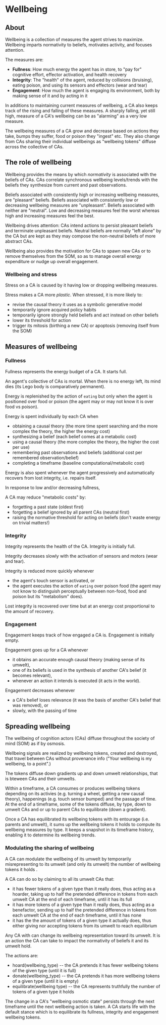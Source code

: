 # Wellbeing

## About

Wellbeing is a collection of measures the agent strives to maximize. Wellbeing imparts normativity to beliefs, motivates activity, and focuses attention.

The measures are:

* **Fullness**: How much energy the agent has in store, to "pay for" cognitive effort, effector activation, and health recovery
* **Integrity**: The "health" of the agent, reduced by collisions (bruising), eating poison, and using its sensors and effectors (wear and tear)
* **Engagement**: How much the agent is engaging its environment, both by making sense of it and by acting in it

In additions to maintaining current measures of wellbeing, a CA also keeps track of the rising and falling of these measures. A sharply falling, yet still high, measure of a CA's wellbeing can be as "alarming" as a very low measure.

The wellbeing measures of a CA grow and decrease based on actions they take, bumps they suffer, food or poison they "ingest" etc. They also change from CAs sharing their individual wellbeings as "wellbeing tokens" diffuse across the collective of CAs.

## The role of wellbeing

Wellbeing provides the means by which *normativity* is associated with the beliefs of CAs. CAs correlate synchronous wellbeing levels/trends with the beliefs they synthesize from current and past observations.

Beliefs associated with consistently high or increasing wellbeing measures, are "pleasant" beliefs. Beliefs associated with consistently low or decreasing wellbeing measures are "unpleasant". Beliefs associated with neither are "neutral". Low and decreasing measures feel the worst whereas high and increasing measures feel the best.

Wellbeing drives attention: CAs intend actions to persist pleasant beliefs and terminate unpleasant beliefs. Neutral beliefs are normally "left alone" by the CA but are kept as they may compose the non-neutral beliefs of more abstract CAs.

Wellbeing also provides the motivation for CAs to spawn new CAs or to remove themselves from the SOM, so as to manage overall energy expenditure or nudge up overall engagement.

### Wellbeing and stress

Stress on a CA is caused by it having low or dropping wellbeing measures.

Stress makes a CA more *plastic*. When stressed, it is more likely to:

* revise the causal theory it uses as a symbolic generative model
* temporarily ignore acquired policy habits
* temporarily ignore strongly held beliefs and act instead on other beliefs
* lower its threshold for action
* trigger its mitosis (birthing a new CA) or apoptosis (removing itself from the SOM)

## Measures of wellbeing

### Fullness

Fullness represents the energy budget of a CA. It starts full.

An agent's collective of CAs is mortal. When there is no energy left, its mind dies (its Lego body is comparatively permanent).

Energy is replenished by the action of `eating` but only when the agent is positioned over food or poison (the agent may or may not know it is over food vs poison).

Energy is spent individually by each CA when

* obtaining a causal theory (the more time spent searching and the more complex the theory, the higher the energy cost)
* synthesizing a belief (each belief comes at a metabolic cost)
* using a causal theory (the more complex the theory, the higher the cost per use)
* remembering past observations and beliefs (additional cost per remembered observation/belief)
* completing a timeframe (baseline computational/metabolic cost)

Energy is also spent whenever the agent progressively and automatically recovers from lost integrity, i.e. repairs itself.

In response to low and/or decreasing fullness,

A CA may reduce "metabolic costs" by:

* forgetting a past state (oldest first)
* forgetting a belief ignored by all parent CAs (neutral first)
* raising the normative threshold for acting on beliefs (don't waste energy on trivial matters!)

### Integrity

Integrity represents the health of the CA. Integrity is initially full.

Integrity decreases slowly with the activation of sensors and motors (wear and tear).

Integrity is reduced more quickly whenever

* the agent's touch sensor is activated, or
* the agent executes the action of `eating` over poison food (the agent may not know to distinguish perceptually between non-food, food and poison but its "metabolism" does).

Lost integrity is recovered over time but at an energy cost proportional to the amount of recovery.

### Engagement

Engagement keeps track of how engaged a CA is. Engagement is initially empty.

Engagement goes up for a CA whenever

* it obtains an accurate enough causal theory (making sense of its umwelt),
* one of its beliefs is used in the synthesis of another CA's belief (it becomes relevant),
* whenever an action it intends is executed (it acts in the world).

Engagement decreases whenever

* a CA's belief loses relevance (it was the basis of another CA's belief that was removed), or
* slowly, with the passing of time

## Spreading wellbeing

The wellbeing of cognition actors (CAs) diffuse throughout the society of mind (SOM) as if by osmosis.

Wellbeing signals are realized by wellbeing tokens, created and destroyed, that travel between CAs without provenance info ("Your wellbeing is my wellbeing, to a point".)

The tokens diffuse down gradients up and down umwelt relationships, that is bteween CAs and their umwelts.

Within a timeframe, a CA consumes or produces wellbeing tokens depending on its activies (e.g. turning a wheel, getting a new causal theory), happenings (e.g. touch sensor bumped) and the passage of time. At the end of a timeframe, some of the tokens diffuse, by type, down to umwelt CAs and or up to parent CAs to equilibrate (down a gradient).

Once a CA has equilibrated its wellbeing tokens with its entourage (i.e. parents and umwelt), it sums up the wellbeing tokens it holds to compute its wellbeing measures by type. It keeps a snapshot in its timeframe history, enabling it to determine its wellbeing trends.

### Modulating the sharing of wellbeing

A CA can modulate the wellbeing of its umwelt by temporarily misrepresenting to its umwelt (and only its umwelt) the number of wellbeing tokens it holds .

A CA can do so by claiming to all its umwelt CAs that:

* it has fewer tokens of a given type than it really does, thus acting as a hoarder, taking up to half the pretended difference in tokens from each umwelt CA at the end of each timeframe, until it has its full
* it has more tokens of a given type than it really does, thus acting as a benefactor, sending up to half the pretended difference in tokens from each umwelt CA at the end of each timeframe, until it has none
* it has the the amount of tokens of a given type it actually does, thus either giving nor accepting tokens from its umwelt to reach equilibrium

Any CA with can change its wellbeing representation toward its umwelt. It is an action the CA can take to impact the normativity of beliefs it and its umwelt hold.

The actions are:

* hoard(wellbeing_type) -- the CA pretends it has fewer wellbeing tokens of the given type (until it is full)
* donate(wellbeing_type) -- the CA pretends it has more wellbeing tokens of a given type (until it is empty)
* equilibrate(wellbeing type) -- the CA represents truthfully the number of tokens of a given type it holds

 The change in a CA's "wellbeing osmotic state" persists through the next timeframe until the next wellbeing action is taken. A CA starts life with the default stance which is to equilibrate its fullness, integrity and engagement wellbeing tokens.
